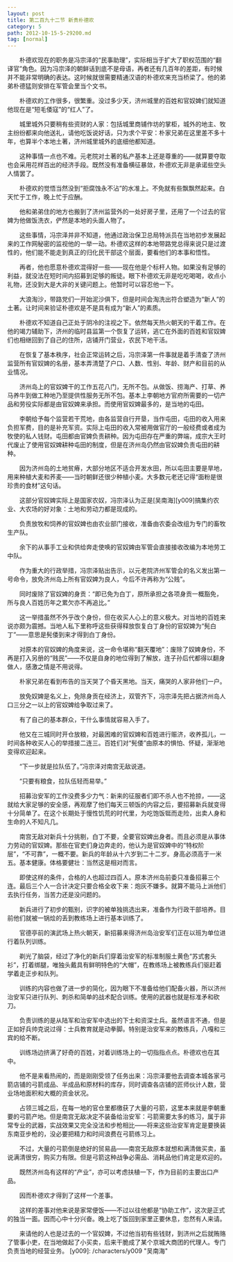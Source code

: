 ```yaml
---
layout: post
title: 第二百九十二节 新贵朴德欢
category: 5
path: 2012-10-15-5-29200.md
tag: [normal]
---
```


　　朴德欢现在的职务是冯宗泽的“民事助理”，实际相当于扩大了职权范围的“翻译官”角色。因为冯宗泽的朝鲜话到底不是母语，再者还有几百年的差距，有时候并不能非常明确的表达。这时候就很需要精通汉语的朴德欢来充当桥梁了。他的弟弟朴德猛则安排在军管会里当个文书。

　　朴德欢的工作很多，很繁重。没过多少天，济州城里的百姓和官奴婢们就知道他现在是“短毛倭寇”的“红人”了。

　　城里城外只要稍有些资财的人家：包括城里商铺作坊的掌柜，城外的地主、牧主纷纷都来向他送礼，请他吃饭说好话，只为求个平安：朴家兄弟在这里差不多十年，也算半个本地土著，济州城里城外的底细他都知道。

　　这种事情一点也不难。元老院对土著的私产基本上还是尊重的——就算要夺取也会采用花样百出的经济手段。既然没有准备横征暴敛，朴德欢无非是承诺些空头人情罢了。

　　朴德欢的觉悟当然没到“拒腐蚀永不沾”的水准上。不免就有些飘飘然起来。白天忙于工作，晚上忙于应酬。

　　他和弟弟住的地方也搬到了济州监营外的一处好房子里，还用了一个过去的官婢为他做饭洗衣，俨然是本地的头面人物了。

　　这些事情，冯宗泽并非不知道，他通过政治保卫总局特派员在当地初步发展起来的工作网秘密的监视他的一举一动。朴德欢这样的本地带路党总得来说只是过渡性的，他们能不能走到真正的归化民干部这个层面，要看他们的本事和悟性。

　　再者，他也愿意朴德欢混得好一些——现在他是个标杆人物。如果没有足够的利益，就没法在短时间内招募到足够的叛徒。眼下朴德欢无非是吃吃喝喝，收点小礼物，还没到大是大非的关键问题上。他暂时可以容忍他一下。

　　大浪淘沙，带路党们一开始泥沙俱下，但是时间会淘洗出符合塑造为“新人”的土著。让时间来验证朴德欢是不是具有成为“新人”的素质。

　　朴德欢不知道自己正处于阴冷的注视之下。依然每天热火朝天的干着工作。在他的竭力辅助下，济州的临时县监第一个恢复了运转，逃亡在外面的百姓和官奴婢们也相继回到了自己的住所，店铺开门营业，农民下地干活。

　　在恢复了基本秩序，社会正常运转之后，冯宗泽第一件事就是着手清查了济州监营所有官奴婢的名册，基本弄清楚了户口、人数、性别、年龄、财产和目前的从业情况。

　　济州岛上的官奴婢干的工作五花八门，无所不包。从做饭、捞海产、打草、养马养牛到做工种地乃至提供性服务无所不包。基本上李朝地方官府所需要的一切产品和劳役实际都是由官奴婢来承担。而使用官奴婢最多的，是当地的屯田。

　　李朝给予每个监营若干荒地，由各监营自行开垦，当作屯田，屯田的收入用来负担军费，目的是补充军资。实际上屯田的收入常被用做官厅的一般经费或者成为牧使的私人钱财。屯田都由官婢负责耕种。因为屯田存在严重的弊端，成宗大王时代废止了使用官奴婢耕种屯田的制度，但是在济州岛仍然由官奴婢负责屯田的耕种。

　　因为济州岛的土地贫瘠，大部分地区不适合开发水田，所以屯田主要是旱地，用来种植大麦和荞麦——当时朝鲜还很少种植小麦。大多数元老还记得“面粉是很珍贵的食材”这句话。

　　这部分官奴婢实际上是国家农奴，冯宗泽认为正是[吴南海][y009]搞集约农业、大农场的好对象：土地和劳动力都是现成的。

　　负责放牧和饲养的官奴婢也由农业部门接收，准备由农委会改组为专门的畜牧生产队。

　　余下的从事手工业和供给奔走使唤的官奴婢由军管会直接接收改编为本地劳工中队。

　　作为重大的行政举措，冯宗泽贴出告示，以元老院济州军管会的名义发出第一号命令，放免济州岛上所有官奴婢为良人，今后不许再称为“公贱”。

　　同时废除了官奴婢的身贡：“即已免为白丁，原所承担之各项身贡一概豁免，所与良人百姓历年之累欠亦不再追比。”

　　这一举措虽然不外乎改个身份，但在收买人心上的意义极大。对当地的百姓来说亦颇为震撼。当地人私下里称呼这些获得释放恢复白丁身份的官奴婢为“髡白丁”——意思是髡倭到来才得到白丁身份。

　　对原本的官奴婢的角度来说，这一命令堪称“翻天覆地”：废除了奴婢身份，不再是打入另册的“贱民”——不仅是自身的地位得到了解放，连子孙后代都得以翻身做人，感激之情是不用说得。

　　朴家兄弟在看到布告的当天哭了个昏天黑地。当天，痛哭的人家非他们一户。

　　放免奴婢是名义上，免除身贡在经济上，双管齐下，冯宗泽先把占据济州岛人口三分之一以上的官奴婢给争取过来了。

　　有了自己的基本群众，干什么事情就容易入手了。

　　他又在三城同时开仓放粮，对最困难的官奴婢和百姓进行赈济，收养孤儿，一时间各种收买人心的举措接二连三。百姓们对“髡倭”由原本的惧怕、怀疑，渐渐地变得欢迎起来。

　　“下一步就是拉队伍了。”冯宗泽对南宫无敌说道。

　　“只要有粮食，拉队伍轻而易举。”

　　招募治安军的工作没费多少力气：新来的征服者们即不杀人也不抢掠，——这就给大家足够的安全感，再观摩了他们每天三顿饭的内容之后，要招募新兵就变得十分简单了。在这个长期处于慢性饥荒的时代里，为吃饱饭铤而走险，出卖人身和生命的人不知凡几。

　　南宫无敌对新兵十分挑剔，白丁不要，全要官奴婢出身者。而且必须是从事体力劳动的官奴婢。那些在官吏们身边奔走的，他认为是官奴婢中的“特权阶层”，“不可靠”，一概不要。新兵的年龄从十六岁到二十二岁。身高必须高于一米五。基本健康。体格要健壮：当然这是相对而言。

　　即使这样的条件，合格的人也超过四百人。原本济州岛前委只准备招募三个连。最后三个人一合计决定只要合格全收下来：炮灰不嫌多。就算不能马上派他们去执行任务，当苦力还是没问题的。

　　新兵进行了初步的甄别，识字的被单独挑选出来，准备作为行政干部培养。目前他们就被一锅烩的丢到教练场上进行基本训练了。

　　官德亭前的演武场上热火朝天，新招募来得济州岛治安军们正在以班为单位进行着队列训练。

　　剃光了脑袋，经过了净化的新兵们穿着治安军的标准制服土黄色“苏式套头衫”，打着绑腿，唯独头戴具有鲜明特色的“大帽”，在教练场上被教练兵们驱赶着学着走正步和队列。

　　训练的内容也做了进一步的简化，因为眼下不准备给他们配备火器，所以济州治安军只进行队列、刺杀和简单的战术配合训练。使用的武器也就是标准矛和砍刀。

　　负责训练的是从陆军和治安军中选出的下士和资深士兵。虽然语言不通，但是正如好兵帅克说过得：士兵教育就是动拳脚。特别是治安军来的教练兵，八嘎和三宾的给不断。

　　训练场边挤满了好奇的百姓，对着训练场上的一切指指点点。朴德欢也在其中。

　　他不是来看热闹的，而是刚刚受领了任务出来：冯宗泽要他去调查本城各家弓箭店铺的弓箭成品、半成品和原材料的库存，同时调查各店铺的匠师伙计人数，营业场地面积和大概的资金状况。

　　占领三城之后，在每一地的官仓里都缴获了大量的弓箭，这里本来就是李朝重要的弓箭产地。但是南宫无敌决定不装备给治安军：弓箭需要太多的练习，属于非常专业的武器，实战效果又完全没法和步枪相比——将来这些治安军肯定是要换装东南亚步枪的，没必要把精力和时间浪费在弓箭练习上。

　　不过，大量的弓箭倒是绝好的贸易品——南宫无敌原本就想和满清做买卖，虽说满清很穷，购买力有限。但是弓箭这种战争必需品、消耗品他们肯定是欢迎的。

　　既然济州岛有这样的“产业”，亦可以考虑扶植一下，作为目前的主要出口产品。

　　因而朴德欢才得到了这样一个差事。

　　这样的差事对他来说是家常便饭——不过以往他都是“协助工作”，这次是正式的独当一面。因而心中十分兴奋。晚上吃了饭回到家里正要休息，忽然有人来请。

　　来请他的人也是过去的一个官奴婢，不过他当初有些钱财，到济州之后就贿赂了管事小吏，在当地做起了小买卖，后来干脆成了某个京城大商团的代理人。专门负责当地的经营业务。
[y009]: /characters/y009 "吴南海"
